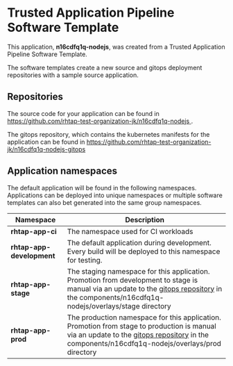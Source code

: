 # Trusted Application Pipeline Software Template

This application, **n16cdfq1q-nodejs**, was created from a Trusted Application Pipeline Software Template.

The software templates create a new source and gitops deployment repositories with a sample source application. 

## Repositories

The source code for your application can be found in [https://github.com/rhtap-test-organization-jk/n16cdfq1q-nodejs ](https://github.com/rhtap-test-organization-jk/n16cdfq1q-nodejs ).
 
The gitops repository, which contains the kubernetes manifests for the application can be found in 
[https://github.com/rhtap-test-organization-jk/n16cdfq1q-nodejs-gitops ](https://github.com/rhtap-test-organization-jk/n16cdfq1q-nodejs-gitops ) 

## Application namespaces 

The default application will be found in the following namespaces. Applications can be deployed into unique namespaces or multiple software templates can also bet generated into the same group namespaces.  

|  Namespace   |  Description   |  
| -------- | -------- |
| **rhtap-app-ci** | The namespace used for CI workloads |
| **rhtap-app-development** | The default application during development. Every build will be deployed to this namespace for testing. |
| **rhtap-app-stage** | The staging namespace for this application. Promotion from development to stage is manual via an update to the [gitops repository](https://github.com/rhtap-test-organization-jk/n16cdfq1q-nodejs-gitops ) in the components/n16cdfq1q-nodejs/overlays/stage directory |
| **rhtap-app-prod** | The production namespace for this application. Promotion from stage to production is manual via an update to the [gitops repository](https://github.com/rhtap-test-organization-jk/n16cdfq1q-nodejs-gitops ) in the components/n16cdfq1q-nodejs/overlays/prod directory |